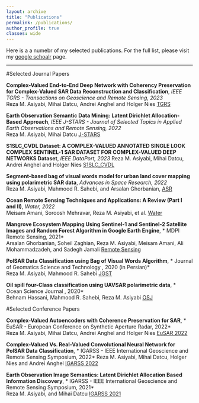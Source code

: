 ```yaml
---
layout: archive
title: "Publications"
permalink: /publications/
author_profile: true
classes: wide
---
```


Here is a a numebr of my selected publications. For the full list, please visit my [google schoalr](https://scholar.google.com/citations?user=jKpl5lQAAAAJ&hl=en) page.

---

#Selected Journal Papers 

**Complex-Valued End-to-End Deep Network with Coherency Preservation for Complex-Valued SAR Data Reconstruction and Classification**, *IEEE TGRS - Transactions on Geoscience and Remote Sensing, 2023*  
Reza M. Asiyabi, Mihai Datcu, Andrei Anghel and Holger Nies
[TGRS](https://ieeexplore.ieee.org/abstract/document/10102460)

**Earth Observation Semantic Data Mining: Latent Dirichlet Allocation-Based Approach**, *IEEE J-STARS - Journal of Selected Topics in Applied Earth Observations and Remote Sensing, 2022*  
Reza M. Asiyabi, Mihai Datcu
[J-STARS](https://ieeexplore.ieee.org/abstract/document/9735293)


**S1SLC_CVDL Dataset: A COMPLEX-VALUED ANNOTATED SINGLE LOOK COMPLEX SENTINEL-1 SAR DATASET FOR COMPLEX-VALUED DEEP NETWORKS Dataset**, *IEEE DataPort, 2023* 
Reza M. Asiyabi, Mihai Datcu, Andrei Anghel and Holger Nies
[S1SLC_CVDL](https://dx.doi.org/10.21227/nm4g-yd98)

**Segment-based bag of visual words model for urban land cover mapping using polarimetric SAR data**, *Advances in Space Research, 2022*  
Reza M. Asiyabi, Mahmood R. Sahebi, and Arsalan Ghorbanian, 
[ASR](https://www.sciencedirect.com/science/article/abs/pii/S0273117721008024)

**Ocean Remote Sensing Techniques and Applications: A Review (Part I and II)**, *Water, 2022*  
Meisam Amani, Soroosh Mehravar, Reza M. Asiyabi, et al.
[Water](https://www.mdpi.com/2073-4441/14/21/3401)


**Mangrove Ecosystem Mapping Using Sentinel-1 and Sentinel-2 Satellite Images and Random Forest Algorithm in Google Earth Engine**, * MDPI Remote Sensing, 2021*  
Arsalan Ghorbanian, Soheil Zaghian, Reza M. Asiyabi, Meisam Amani, Ali Mohammadzadeh, and Sadegh Jamali
[Remote Sensing](https://www.mdpi.com/2072-4292/13/13/2565)


**PolSAR Data Classification using Bag of Visual Words Algorithm**, * Journal of Geomatics Science and Technology , 2020 (in Persian)*  
Reza M. Asiyabi, Mahmood R. Sahebi
[JGST](http://jgst.issge.ir/article-1-780-en.htmlER)


**Oil spill four-Class classification using UAVSAR polarimetric data**, * Ocean Science Journal , 2020*  
Behnam Hassani, Mahmood R. Sahebi, Reza M. Asiyabi
[OSJ](https://link.springer.com/article/10.1007/s12601-020-0023-9)


#Selected Conference Papers

**Complex-Valued Autoencoders with Coherence Preservation for SAR**, * EuSAR - European Conference on Synthetic Aperture Radar, 2022*  
Reza M. Asiyabi, Mihai Datcu, Andrei Anghel and Holger Nies
[EuSAR 2022](https://ieeexplore.ieee.org/abstract/document/9944319)


**Complex-Valued Vs. Real-Valued Convolutional Neural Network for PolSAR Data Classification**, * IGARSS - IEEE International Geoscience and Remote Sensing Symposium, 2022* 
Reza M. Asiyabi, Mihai Datcu, Holger Nies and Andrei Anghel
[IGARSS 2022](https://ieeexplore.ieee.org/abstract/document/9884081)


**Earth Observation Image Semantics: Latent Dirichlet Allocation Based Information Discovery**, * IGARSS - IEEE International Geoscience and Remote Sensing Symposium, 2021*   
Reza M. Asiyabi, and Mihai Datcu
[IGARSS 2021](https://ieeexplore.ieee.org/abstract/document/9553122)
